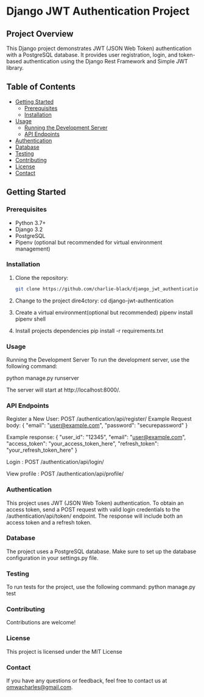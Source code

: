 # Django JWT Authentication Project

## Project Overview

This Django project demonstrates JWT (JSON Web Token) authentication with a PostgreSQL database. It provides user registration, login, and token-based authentication using the Django Rest Framework and Simple JWT library.

## Table of Contents

- [Getting Started](#getting-started)
  - [Prerequisites](#prerequisites)
  - [Installation](#installation)
- [Usage](#usage)
  - [Running the Development Server](#running-the-development-server)
  - [API Endpoints](#api-endpoints)
- [Authentication](#authentication)
- [Database](#database)
- [Testing](#testing)
- [Contributing](#contributing)
- [License](#license)
- [Contact](#contact)

## Getting Started

### Prerequisites

- Python 3.7+
- Django 3.2
- PostgreSQL
- Pipenv (optional but recommended for virtual environment management)

### Installation

1. Clone the repository:

   ```bash
   git clone https://github.com/charlie-black/django_jwt_authentication.git
   
2. Change to the project dire4ctory:
   cd django-jwt-authentication

3. Create a virtual environment(optional but recommended)
   pipenv install
   pipenv shell

4. Install projects dependencies
   pip install -r requirements.txt

### Usage
Running the Development Server
To run the development server, use the following command:

python manage.py runserver

The server will start at http://localhost:8000/.

### API Endpoints
Register a New User: POST /authentication/api/register/
Example Request body:
{
    "email": "user@example.com",
    "password": "securepassword"
}

Example response:
{
    "user_id": "12345",
    "email": "user@example.com",
    "access_token": "your_access_token_here",
    "refresh_token": "your_refresh_token_here"
}

Login : POST /authentication/api/login/

View profile : POST /authentication/api/profile/

### Authentication
This project uses JWT (JSON Web Token) authentication. To obtain an access token, send a POST request with valid login credentials to the /authentication/api/token/ endpoint. The response will include both an access token and a refresh token.

### Database
The project uses a PostgreSQL database. Make sure to set up the database configuration in your settings.py file.

### Testing
To run tests for the project, use the following command:
python manage.py test

### Contributing
Contributions are welcome!

### License
This project is licensed under the MIT License

### Contact
If you have any questions or feedback, feel free to contact us at omwacharles@gmail.com.

